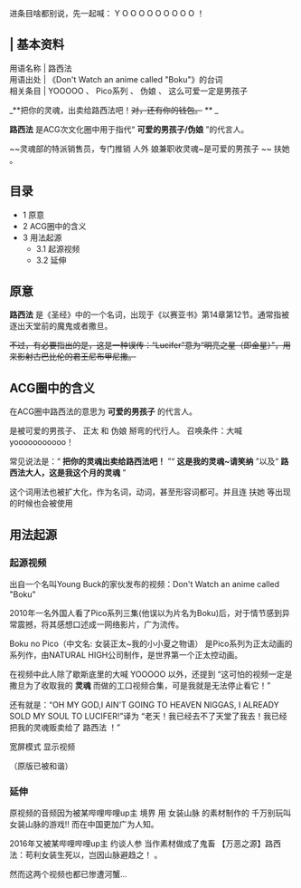进条目啥都别说，先一起喊：  Y  O  O  O  O  O  O  O  O  O  ！

|  **基本资料**  
---  
用语名称  |  路西法   
用语出处  |  《Don't Watch an anime called "Boku"》的台词   
相关条目  |  YOOOOO  、  Pico系列  、  伪娘  、  这么可爱一定是男孩子   
  
_**把你的灵魂，出卖给路西法吧！~~对，还有你的钱包。~~ ** _

**路西法** 是ACG次文化圈中用于指代“ **可爱的男孩子/伪娘** ”的代言人。

~~灵魂部的特派销售员，专门推销 人外  娘兼职收灵魂~是可爱的男孩子 ~~ 扶她  。

##  目录

  * 1  原意 
  * 2  ACG圈中的含义 
  * 3  用法起源 
    * 3.1  起源视频 
    * 3.2  延伸 

##  原意

**路西法** 是《圣经》中的一个名词，出现于《以赛亚书》第14章第12节。通常指被逐出天堂前的魔鬼或者撒旦。

~~不过，有必要指出的是，这是一种误传：“Lucifer”意为“明亮之星（即金星）”，用来影射古巴比伦的君王尼布甲尼撒。~~

##  ACG圈中的含义

在ACG圈中路西法的意思为 **可爱的男孩子** 的代言人。

是被可爱的男孩子、  正太  和  伪娘  掰弯的代行人。  召唤条件：大喊yooooooooooo！

常见说法是：“ **把你的灵魂出卖给路西法吧！** ”“ **这是我的灵魂~请笑纳** ”以及“ **路西法大人，这是我这个月的灵魂** ”

这个词用法也被扩大化，作为名词，动词，甚至形容词都可。并且连  扶她  等出现的时候也会被使用

##  用法起源

###  起源视频

出自一个名叫Young Buck的家伙发布的视频：Don't Watch an anime called "Boku"

2010年一名外国人看了Pico系列三集(他误以为片名为Boku)后，对于情节感到异常震撼，将其感想口述成一网络影片，广为流传。

Boku no Pico（中文名: 女装正太~我的小小夏之物语） 是Pico系列为正太动画的系列作，由NATURAL
HIGH公司制作，是世界第一个正太控动画。

在视频中此人除了歇斯底里的大喊  YOOOOO  以外，还提到  “这可怕的视频一定是撒旦为了收取我的 **灵魂**
而做的工口视频合集，可是我就是无法停止看它！”

还有就是：“OH MY GOD,I AIN'T GOING TO HEAVEN NIGGAS, I ALREADY SOLD MY SOUL TO
LUCIFER!”译为 “老天！我已经去不了天堂了我去！我已经把我的灵魂贩卖给了  路西法  ！”

宽屏模式  显示视频

（原版已被和谐）

###  延伸

原视频的音频因为被某哔哩哔哩up主  境界  用  女装山脉  的素材制作的  千万别玩叫女装山脉的游戏!!  而在中国更加广为人知。

2016年又被某哔哩哔哩up主  约谈人参  当作素材做成了鬼畜  【万恶之源】路西法：苟利女装生死以，岂因山脉避趋之！  。

然而这两个视频也都已惨遭河蟹…


